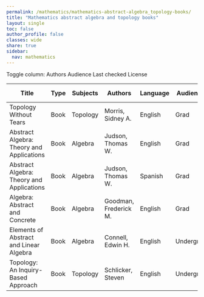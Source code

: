 ```yaml
---
permalink: /mathematics/mathematics-abstract-algebra_topology-books/
title: "Mathematics abstract algebra and topology books"
layout: single
toc: false
author_profile: false
classes: wide
share: true
sidebar:
  nav: mathematics
---
```


<div class="table_cols_toggles">
Toggle column: <a class="toggle-vis btn btn--danger" data-column="3">Authors</a> <a class="toggle-vis btn btn--danger" data-column="5">Audience</a> <a class="toggle-vis btn btn--danger" data-column="8">Last checked</a> <a class="toggle-vis btn btn--danger" data-column="9">License</a>
</div>
<table class="display" style="width:100%">
<thead>
<tr>
    <th>Title</th>
    <th>Type</th>
    <th>Subjects</th>
    <th>Authors</th>
    <th>Language</th>
    <th>Audience</th>
    <th>Reviews</th>
    <th>URLs</th>
    <th>Last checked</th>
    <th>License</th>
</tr>
</thead>
<tbody>
<tr>
    <td>Topology Without Tears</td>
    <td>Book</td>
    <td>Topology</td>
    <td>Morris, Sidney A.</td>
    <td>English</td>
    <td>Grad</td>
    <td></td>
    <td><a href="http://www.topologywithouttears.net/topbook2023.pdf" target="_blank" class="btn btn--primary">PDF</a><br><a href="https://www.topologywithouttears.net/" target="_blank" class="btn btn--info">Site</a></td>
    <td>2023-11-11</td>
    <td></td>
</tr>
<tr>
    <td>Abstract Algebra: Theory and Applications</td>
    <td>Book</td>
    <td>Algebra</td>
    <td>Judson, Thomas W.</td>
    <td>English</td>
    <td>Grad</td>
    <td></td>
    <td><a href="http://abstract.ups.edu/aata/aata.html" target="_blank" class="btn btn--primary">HTML</a><br><a href="http://abstract.pugetsound.edu/" target="_blank" class="btn btn--info">Site</a></td>
    <td>2023-11-11</td>
    <td>GNU Free Documentation License (GFDL)</td>
</tr>
<tr>
    <td>Abstract Algebra: Theory and Applications</td>
    <td>Book</td>
    <td>Algebra</td>
    <td>Judson, Thomas W.</td>
    <td>Spanish</td>
    <td>Grad</td>
    <td></td>
    <td><a href="http://abstract.pugetsound.edu/aata-es/" target="_blank" class="btn btn--primary">HTML</a><br><a href="http://abstract.pugetsound.edu/" target="_blank" class="btn btn--info">Site</a></td>
    <td>2023-11-11</td>
    <td>GNU Free Documentation License (GFDL)</td>
</tr>
<tr>
    <td>Algebra: Abstract and Concrete</td>
    <td>Book</td>
    <td>Algebra</td>
    <td>Goodman, Frederick M.</td>
    <td>English</td>
    <td>Grad</td>
    <td></td>
    <td><a href="https://homepage.divms.uiowa.edu/~goodman/algebrabook.dir/book.2.6.pdf" target="_blank" class="btn btn--primary">PDF</a><br><a href="https://homepage.divms.uiowa.edu/~goodman/algebrabook.dir/download.htm" target="_blank" class="btn btn--info">Site</a></td>
    <td>2023-11-11</td>
    <td>Personal use</td>
</tr>
<tr>
    <td>Elements of Abstract and Linear Algebra</td>
    <td>Book</td>
    <td>Algebra</td>
    <td>Connell, Edwin H.</td>
    <td>English</td>
    <td>Undergrad</td>
    <td></td>
    <td><a href="https://www.math.miami.edu/~ec/book/book.pdf" target="_blank" class="btn btn--primary">PDF</a><br><a href="https://www.math.miami.edu/~ec/book/" target="_blank" class="btn btn--info">Site</a></td>
    <td>2023-11-11</td>
    <td></td>
</tr>
<tr>
    <td>Topology: An Inquiry-Based Approach</td>
    <td>Book</td>
    <td>Topology</td>
    <td>Schlicker, Steven</td>
    <td>English</td>
    <td>Undergrad</td>
    <td></td>
    <td><a href="https://scholarworks.gvsu.edu/cgi/viewcontent.cgi?article=1030&context=books" target="_blank" class="btn btn--primary">PDF</a><br><a href="https://scholarworks.gvsu.edu/books/30/" target="_blank" class="btn btn--info">Site</a></td>
    <td>2023-11-25</td>
    <td>CC BY-NC-SA 3.0 DEED</td>
</tr>
<tfoot>
<tr>
    <td></td>
    <td></td>
    <td></td>
    <td></td>
    <td></td>
    <td></td>
    <td></td>
    <td></td>
    <td></td>
    <td></td>
</tr>
</tfoot>
